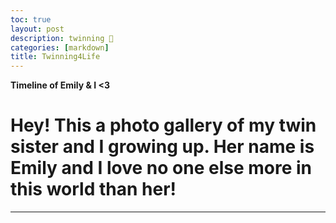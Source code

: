 ```yaml
---
toc: true
layout: post
description: twinning 👯
categories: [markdown]
title: Twinning4Life
---
```


**Timeline of Emily & I <3**

<h1>Hey! This a photo gallery of my twin sister and I growing up. Her name is Emily and I love no one else more in this world than her!</h1>
<hr>

